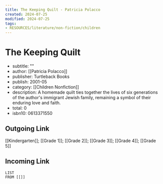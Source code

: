 ```yaml
---
title: The Keeping Quilt - Patricia Polacco
created: 2024-07-25
modified: 2024-07-25
tags:
- RESOURCES/literature/non-fiction/children
---
```

# The Keeping Quilt
- subtitle: ""
- author: [[Patricia Polacco]]
- publisher: Turtleback Books
- publish: 2001-05
- category: [[Children Nonfiction]]
- description: A homemade quilt ties together the lives of six generations of the author's immigrant Jewish family, remaining a symbol of their enduring love and faith.
- total: 0
- isbn10: 0613371550
## Outgoing Link
[[Kindergarten]]; [[Grade 1]]; [[Grade 2]]; [[Grade 3]]; [[Grade 4]]; [[Grade 5]]

## Incoming Link
```dataview
LIST
FROM [[]]
```
